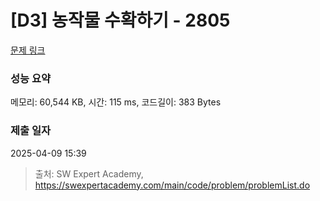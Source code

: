 # [D3] 농작물 수확하기 - 2805 

[문제 링크](https://swexpertacademy.com/main/code/problem/problemDetail.do?contestProbId=AV7GLXqKAWYDFAXB) 

### 성능 요약

메모리: 60,544 KB, 시간: 115 ms, 코드길이: 383 Bytes

### 제출 일자

2025-04-09 15:39



> 출처: SW Expert Academy, https://swexpertacademy.com/main/code/problem/problemList.do